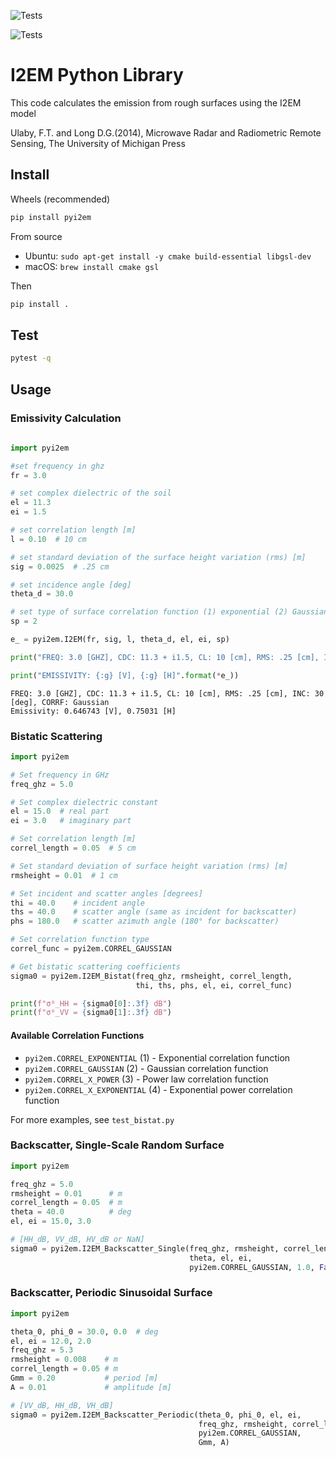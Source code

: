 ![Tests](https://github.com/nicksteiner/pyi2em/actions/workflows/tests.yml/badge.svg?branch=master)

![Tests](https://github.com/nicksteiner/pyi2em/actions/workflows/tests.yml/badge.svg?branch=master)

# I2EM Python Library

This code calculates the emission from rough surfaces using the I2EM model          

Ulaby, F.T. and Long D.G.(2014), Microwave Radar and Radiometric Remote Sensing, The University of Michigan Press  

## Install

Wheels (recommended)

```bash
pip install pyi2em
```

From source

- Ubuntu: `sudo apt-get install -y cmake build-essential libgsl-dev`
- macOS: `brew install cmake gsl`

Then

```bash
pip install .
```

## Test
```bash
pytest -q
```

## Usage

### Emissivity Calculation

```python
    
import pyi2em

#set frequency in ghz
fr = 3.0

# set complex dielectric of the soil
el = 11.3
ei = 1.5

# set correlation length [m]
l = 0.10  # 10 cm

# set standard deviation of the surface height variation (rms) [m]
sig = 0.0025  # .25 cm

# set incidence angle [deg]
theta_d = 30.0

# set type of surface correlation function (1) exponential (2) Gaussian
sp = 2

e_ = pyi2em.I2EM(fr, sig, l, theta_d, el, ei, sp)

print("FREQ: 3.0 [GHZ], CDC: 11.3 + i1.5, CL: 10 [cm], RMS: .25 [cm], INC: 30 [deg], CORRF: Gaussian")

print("EMISSIVITY: {:g} [V], {:g} [H]".format(*e_))
```
```
FREQ: 3.0 [GHZ], CDC: 11.3 + i1.5, CL: 10 [cm], RMS: .25 [cm], INC: 30 [deg], CORRF: Gaussian
Emissivity: 0.646743 [V], 0.75031 [H]
```

### Bistatic Scattering 

```python
import pyi2em

# Set frequency in GHz
freq_ghz = 5.0

# Set complex dielectric constant
el = 15.0  # real part
ei = 3.0   # imaginary part

# Set correlation length [m]
correl_length = 0.05  # 5 cm

# Set standard deviation of surface height variation (rms) [m]
rmsheight = 0.01  # 1 cm

# Set incident and scatter angles [degrees]
thi = 40.0    # incident angle
ths = 40.0    # scatter angle (same as incident for backscatter)
phs = 180.0   # scatter azimuth angle (180° for backscatter)

# Set correlation function type
correl_func = pyi2em.CORREL_GAUSSIAN

# Get bistatic scattering coefficients
sigma0 = pyi2em.I2EM_Bistat(freq_ghz, rmsheight, correl_length,
                            thi, ths, phs, el, ei, correl_func)

print(f"σ⁰_HH = {sigma0[0]:.3f} dB")
print(f"σ⁰_VV = {sigma0[1]:.3f} dB")
```

#### Available Correlation Functions

- `pyi2em.CORREL_EXPONENTIAL` (1) - Exponential correlation function
- `pyi2em.CORREL_GAUSSIAN` (2) - Gaussian correlation function  
- `pyi2em.CORREL_X_POWER` (3) - Power law correlation function
- `pyi2em.CORREL_X_EXPONENTIAL` (4) - Exponential power correlation function

For more examples, see `test_bistat.py`

### Backscatter, Single-Scale Random Surface

```python
import pyi2em

freq_ghz = 5.0
rmsheight = 0.01      # m
correl_length = 0.05  # m
theta = 40.0          # deg
el, ei = 15.0, 3.0

# [HH_dB, VV_dB, HV_dB or NaN]
sigma0 = pyi2em.I2EM_Backscatter_Single(freq_ghz, rmsheight, correl_length,
                                        theta, el, ei,
                                        pyi2em.CORREL_GAUSSIAN, 1.0, False)
```

### Backscatter, Periodic Sinusoidal Surface

```python
import pyi2em

theta_0, phi_0 = 30.0, 0.0  # deg
el, ei = 12.0, 2.0
freq_ghz = 5.3
rmsheight = 0.008    # m
correl_length = 0.05 # m
Gmm = 0.20           # period [m]
A = 0.01             # amplitude [m]

# [VV_dB, HH_dB, VH_dB]
sigma0 = pyi2em.I2EM_Backscatter_Periodic(theta_0, phi_0, el, ei,
                                          freq_ghz, rmsheight, correl_length,
                                          pyi2em.CORREL_GAUSSIAN,
                                          Gmm, A)
```

